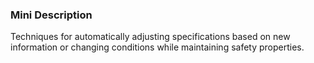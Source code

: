 ### Mini Description

Techniques for automatically adjusting specifications based on new information or changing conditions while maintaining safety properties.
